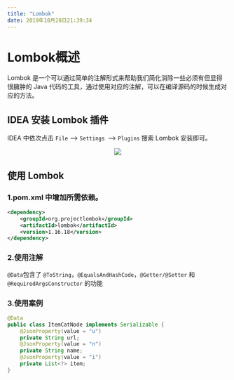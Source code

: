 ```yaml
---
title: "Lombok"
date: 2019年10月28日21:39:34
---
```

# Lombok概述
Lombok 是一个可以通过简单的注解形式来帮助我们简化消除一些必须有但显得很臃肿的 Java 代码的工具，通过使用对应的注解，可以在编译源码的时候生成对应的方法。
## IDEA 安装 Lombok 插件
IDEA 中依次点击 `File` --> `Settings `--> `Plugins` 搜索 Lombok 安装即可。
<div align="center">
<img src="http://ww1.sinaimg.cn/large/007Rnr4nly1g8e8w64wz6j314z0l6dhi.jpg">
</div>

## 使用 Lombok
### 1.pom.xml 中增加所需依赖。
```xml
<dependency>
    <groupId>org.projectlombok</groupId>
    <artifactId>lombok</artifactId>
    <version>1.16.18</version>
</dependency>
```
### 2.使用注解
`@Data`包含了 `@ToString`，`@EqualsAndHashCode`，`@Getter/@Setter` 和` @RequiredArgsConstructor` 的功能
### 3.使用案例
```java
@Data
public class ItemCatNode implements Serializable {
    @JsonProperty(value = "u")
    private String url;
    @JsonProperty(value = "n")
    private String name;
    @JsonProperty(value = "i")
    private List<?> item;
}
```